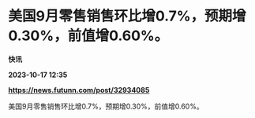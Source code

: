 # 美国9月零售销售环比增0.7%，预期增0.30%，前值增0.60%。
**快讯**

**2023-10-17 12:35**

**https://news.futunn.com/post/32934085**

美国9月零售销售环比增0.7%，预期增0.30%，前值增0.60%。